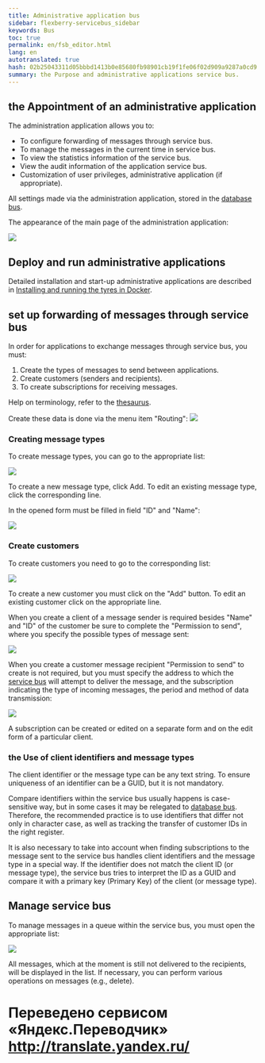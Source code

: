 ```yaml
--- 
title: Administrative application bus 
sidebar: flexberry-servicebus_sidebar 
keywords: Bus 
toc: true 
permalink: en/fsb_editor.html 
lang: en 
autotranslated: true 
hash: 02b25043311d05bbbd1413b0e85680fb98901cb19f1fe06f02d909a9287a0cd9 
summary: the Purpose and administrative applications service bus. 
--- 
```


## the Appointment of an administrative application 

The administration application allows you to: 

* To configure forwarding of messages through service bus. 
* To manage the messages in the current time in service bus. 
* To view the statistics information of the service bus. 
* View the audit information of the application service bus. 
* Customization of user privileges, administrative application (if appropriate). 

All settings made via the administration application, stored in the [database bus](https://flexberry.github.io/ru/fsb_database.html). 

The appearance of the main page of the administration application: 

![](/images/pages/products/flexberry-servicebus/components/index.png) 

## Deploy and run administrative applications 

Detailed installation and start-up administrative applications are described in [Installing and running the tyres in Docker](https://flexberry.github.io/ru/fsb_installation.html). 

## set up forwarding of messages through service bus 

In order for applications to exchange messages through service bus, you must: 

1. Create the types of messages to send between applications. 
2. Create customers (senders and recipients). 
3. To create subscriptions for receiving messages. 

Help on terminology, refer to the [thesaurus](https://flexberry.github.io/ru/fsb_thesaurus.html). 

Create these data is done via the menu item "Routing": 
![](/images/pages/products/flexberry-servicebus/components/routing.png) 

### Creating message types 

To create message types, you can go to the appropriate list: 

![](/images/pages/products/flexberry-servicebus/components/message-type-list.png) 

To create a new message type, click Add. To edit an existing message type, click the corresponding line. 

In the opened form must be filled in field "ID" and "Name": 

![](/images/pages/products/flexberry-servicebus/components/message-type-edit.png) 

### Create customers 

To create customers you need to go to the corresponding list: 

![](/images/pages/products/flexberry-servicebus/components/clients-list.png) 

To create a new customer you must click on the "Add" button. To edit an existing customer click on the appropriate line.

When you create a client of a message sender is required besides "Name" and "ID" of the customer be sure to complete the "Permission to send", where you specify the possible types of message sent: 

![](/images/pages/products/flexberry-servicebus/components/clients-sender-edit.png) 

When you create a customer message recipient "Permission to send" to create is not required, but you must specify the address to which the [service bus](https://flexberry.github.io/ru/fsb_service.html) will attempt to deliver the message, and the subscription indicating the type of incoming messages, the period and method of data transmission: 

![](/images/pages/products/flexberry-servicebus/components/clients-receiver-edit.png) 

A subscription can be created or edited on a separate form and on the edit form of a particular client. 

### the Use of client identifiers and message types 

The client identifier or the message type can be any text string. To ensure uniqueness of an identifier can be a GUID, but it is not mandatory. 

Compare identifiers within the service bus usually happens is case-sensitive way, but in some cases it may be relegated to [database bus](https://flexberry.github.io/ru/fsb_database.html). Therefore, the recommended practice is to use identifiers that differ not only in character case, as well as tracking the transfer of customer IDs in the right register. 

It is also necessary to take into account when finding subscriptions to the message sent to the service bus handles client identifiers and the message type in a special way. If the identifier does not match the client ID (or message type), the service bus tries to interpret the ID as a GUID and compare it with a primary key (Primary Key) of the client (or message type). 

## Manage service bus 

To manage messages in a queue within the service bus, you must open the appropriate list: 

![](/images/pages/products/flexberry-servicebus/components/messages-list.png) 

All messages, which at the moment is still not delivered to the recipients, will be displayed in the list. If necessary, you can perform various operations on messages (e.g., delete). 



 # Переведено сервисом «Яндекс.Переводчик» http://translate.yandex.ru/